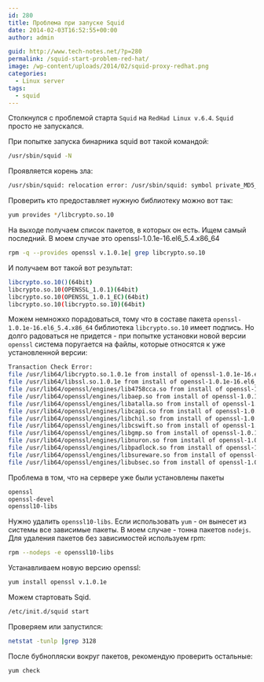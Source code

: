 ```yaml
---
id: 280
title: Проблема при запуске Squid
date: 2014-02-03T16:52:55+00:00
author: admin

guid: http://www.tech-notes.net/?p=280
permalink: /squid-start-problem-red-hat/
image: /wp-content/uploads/2014/02/squid-proxy-redhat.png
categories:
  - Linux server
tags:
  - squid
---
```

Столкнулся с проблемой старта `Squid` на `RedHad Linux v.6.4`. `Squid` просто не запускался.

При попытке запуска бинарника squid вот такой командой:  
```bash
/usr/sbin/squid -N
```

Проявляется корень зла:

```bash
/usr/sbin/squid: relocation error: /usr/sbin/squid: symbol private_MD5_Init, version libcrypto.so.10 not defined in file libcrypto.so.10 with link time reference
```

Проверить кто предоставляет нужную библиотеку можно вот так:  
```bash
yum provides */libcrypto.so.10
```

На выходе получаем список пакетов, в которых он есть. Ищем самый последний. В моем случае это openssl-1.0.1e-16.el6_5.4.x86_64  
```bash
rpm -q --provides openssl v.1.0.1e| grep libcrypto.so.10
```

И получаем вот такой вот результат:  
```bash
libcrypto.so.10()(64bit)  
libcrypto.so.10(OPENSSL_1.0.1)(64bit)  
libcrypto.so.10(OPENSSL_1.0.1_EC)(64bit)  
libcrypto.so.10(libcrypto.so.10)(64bit)
```

Можем немножко порадоваться, тому что в составе пакета `openssl-1.0.1e-16.el6_5.4.x86_64` библиотека `libcrypto.so.10` имеет подпись. Но долго радоваться не придется - при попытке установки новой версии `openssl` система поругается на файлы, которые относятся к уже установленной версии:

```bash
Transaction Check Error:  
file /usr/lib64/libcrypto.so.1.0.1e from install of openssl-1.0.1e-16.el6_5.4.x86_64 conflicts with file from package openssl10-libs-1.0.1e-1.ius.el6.x86_64  
file /usr/lib64/libssl.so.1.0.1e from install of openssl-1.0.1e-16.el6_5.4.x86_64 conflicts with file from package openssl10-libs-1.0.1e-1.ius.el6.x86_64  
file /usr/lib64/openssl/engines/lib4758cca.so from install of openssl-1.0.1e-16.el6_5.4.x86_64 conflicts with file from package openssl10-libs-1.0.1e-1.ius.el6.x86_64  
file /usr/lib64/openssl/engines/libaep.so from install of openssl-1.0.1e-16.el6_5.4.x86_64 conflicts with file from package openssl10-libs-1.0.1e-1.ius.el6.x86_64  
file /usr/lib64/openssl/engines/libatalla.so from install of openssl-1.0.1e-16.el6_5.4.x86_64 conflicts with file from package openssl10-libs-1.0.1e-1.ius.el6.x86_64  
file /usr/lib64/openssl/engines/libcapi.so from install of openssl-1.0.1e-16.el6_5.4.x86_64 conflicts with file from package openssl10-libs-1.0.1e-1.ius.el6.x86_64  
file /usr/lib64/openssl/engines/libchil.so from install of openssl-1.0.1e-16.el6_5.4.x86_64 conflicts with file from package openssl10-libs-1.0.1e-1.ius.el6.x86_64  
file /usr/lib64/openssl/engines/libcswift.so from install of openssl-1.0.1e-16.el6_5.4.x86_64 conflicts with file from package openssl10-libs-1.0.1e-1.ius.el6.x86_64  
file /usr/lib64/openssl/engines/libgmp.so from install of openssl-1.0.1e-16.el6_5.4.x86_64 conflicts with file from package openssl10-libs-1.0.1e-1.ius.el6.x86_64  
file /usr/lib64/openssl/engines/libnuron.so from install of openssl-1.0.1e-16.el6_5.4.x86_64 conflicts with file from package openssl10-libs-1.0.1e-1.ius.el6.x86_64  
file /usr/lib64/openssl/engines/libpadlock.so from install of openssl-1.0.1e-16.el6_5.4.x86_64 conflicts with file from package openssl10-libs-1.0.1e-1.ius.el6.x86_64  
file /usr/lib64/openssl/engines/libsureware.so from install of openssl-1.0.1e-16.el6_5.4.x86_64 conflicts with file from package openssl10-libs-1.0.1e-1.ius.el6.x86_64  
file /usr/lib64/openssl/engines/libubsec.so from install of openssl-1.0.1e-16.el6_5.4.x86_64 conflicts with file from package openssl10-libs-1.0.1e-1.ius.el6.x86_64
```

Проблема в том, что на сервере уже были установлены пакеты

```bash
openssl  
openssl-devel  
openssl10-libs
```

Нужно удалить `openssl10-libs`. Если использовать `yum` - он вынесет из системы все зависимые пакеты. В моем случае - тонна пакетов `nodejs`. Для удаления пакетов без зависимостей используем rpm:  
```bash
rpm --nodeps -e openssl10-libs
```

Устанавливаем новую версию openssl:  
```bash
yum install openssl v.1.0.1e
```

Можем стартовать Sqid.  
```bash
/etc/init.d/squid start
```

Проверяем или запустился:  
```bash
netstat -tunlp |grep 3128
```

После бубнопляски вокруг пакетов, рекомендую проверить остальные:  
```bash
yum check
```
